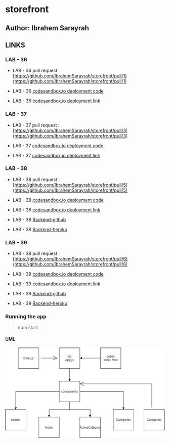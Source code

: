 # storefront

## Author: Ibrahem Sarayrah

## LINKS

### LAB - 36

* LAB - 36 pull request : [https://github.com/IbrahemSarayrah/storefront/pull/1](https://github.com/IbrahemSarayrah/storefront/pull/1)

* LAB - 36 [codesandbox.io deployment code](https://codesandbox.io/s/condescending-allen-xstp4)

* LAB - 36 [codesandbox.io deployment link](https://xstp4.csb.app/)

### LAB - 37

* LAB - 37 pull request : [https://github.com/IbrahemSarayrah/storefront/pull/3](https://github.com/IbrahemSarayrah/storefront/pull/3)

* LAB - 37 [codesandbox.io deployment code](https://codesandbox.io/s/friendly-morning-yun0r)

* LAB - 37 [codesandbox.io deployment link](https://yun0r.csb.app/)

### LAB - 38

* LAB - 38 pull request : [https://github.com/IbrahemSarayrah/storefront/pull/5](https://github.com/IbrahemSarayrah/storefront/pull/5)

* LAB - 38 [codesandbox.io deployment code](https://codesandbox.io/s/billowing-dust-kc71m)

* LAB - 38 [codesandbox.io deployment link](https://kc71m.csb.app/)

* LAB - 38 [Backend-github](https://github.com/IbrahemSarayrah/storeAPI)

* LAB - 38 [Backend-heroku](https://lab-38-api.herokuapp.com/items)

### LAB - 39

* LAB - 39 pull request : [https://github.com/IbrahemSarayrah/storefront/pull/6](https://github.com/IbrahemSarayrah/storefront/pull/6)

* LAB - 39 [codesandbox.io deployment code](https://codesandbox.io/s/hopeful-waterfall-8ubyb?file=/src/store/cart.js)

* LAB - 39 [codesandbox.io deployment link](https://8ubyb.csb.app/)

* LAB - 39 [Backend-github](https://github.com/IbrahemSarayrah/storeAPI)

* LAB - 39 [Backend-heroku](https://lab-38-api.herokuapp.com/items)

### Running the app

>
> npm start
>

#### UML

![lab-36](./UML/lab-36.png)

